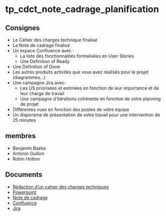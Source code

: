 # tp_cdct_note_cadrage_planification

## Consignes

- Le Cahier des charges technique finalisé
- La Note de cadrage finalisé
- Un espace Confluence avec :
  - La liste des fonctionnalités formalisées en User Stories
  - Une Definition of Ready
- Une Definition of Done
- Les autres produits activités que vous avez réalisés pour le projet (diagrammes...)
- Une campagne Jira avec:
  - Les US priorisées et estimées en fonction de leur importance et de leur charge de travail
  - Une campagne d'itérations cohérente en fonction de votre planning de projet
- Différentes vues en fonction des postes de votre équipe
- Un diaporama de présentation de votre travail pour une intervention de 25 minutes

## membres

- Benjamin Baska
- Antonin Guillon
- Robin Hotton

## Documents

 - [Rédaction d’un cahier des charges techniques](https://docs.google.com/document/d/19SlPSv8n1vS7T-F088C2O5rBQ__sM5fp/edit)
 - [Powerpoint](https://docs.google.com/presentation/d/1CoQ53IiTQDcbEge5PSUXg1-7OtTzL8ToXrMx-GfoYJc/edit#slide=id.p)
 - [Note de cadrage](https://docs.google.com/document/d/1khWXlbSuFpijbEvAYFVgz6FObT0yYBpIJxjNxSDSU1I/edit#heading=h.hgqopsu7wovc)
 - [Confluence](https://diginamic-cp.atlassian.net/wiki/spaces/BASKAGUILL/overview?homepageId=9306894)
 - [Jira](https://diginamic-cp.atlassian.net/jira/software/c/projects/BGH/boards/171/backlog?view=detail&selectedIssue=BGH-5&versions=visible&epics=visible&issueLimit=100&selectedEpic=BGH-1)
